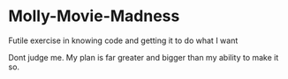 # Molly-Movie-Madness
Futile exercise in knowing code and getting it to do what I want

Dont judge me. My plan is far greater and bigger than my ability to make it so.
